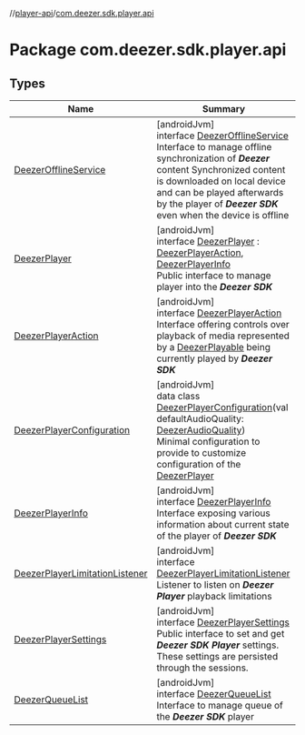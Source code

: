 //[player-api](../../index.md)/[com.deezer.sdk.player.api](index.md)

# Package com.deezer.sdk.player.api

## Types

| Name                                                                          | Summary                                                                                                                                                                                                                                                                                                                             |
| ----------------------------------------------------------------------------- | ----------------------------------------------------------------------------------------------------------------------------------------------------------------------------------------------------------------------------------------------------------------------------------------------------------------------------------- |
| [DeezerOfflineService](-deezer-offline-service/index.md)                      | [androidJvm]<br/>interface [DeezerOfflineService](-deezer-offline-service/index.md)<br/>Interface to manage offline synchronization of **_Deezer_** content Synchronized content is downloaded on local device and can be played afterwards by the player of **_Deezer SDK_** even when the device is offline                       |
| [DeezerPlayer](-deezer-player/index.md)                                       | [androidJvm]<br/>interface [DeezerPlayer](-deezer-player/index.md) : [DeezerPlayerAction](-deezer-player-action/index.md), [DeezerPlayerInfo](-deezer-player-info/index.md)<br/>Public interface to manage player into the **_Deezer SDK_**                                                                                         |
| [DeezerPlayerAction](-deezer-player-action/index.md)                          | [androidJvm]<br/>interface [DeezerPlayerAction](-deezer-player-action/index.md)<br/>Interface offering controls over playback of media represented by a [DeezerPlayable](../com.deezer.sdk.player.model/-deezer-playable/index.md) being currently played by **_Deezer SDK_**                                                       |
| [DeezerPlayerConfiguration](-deezer-player-configuration/index.md)            | [androidJvm]<br/>data class [DeezerPlayerConfiguration](-deezer-player-configuration/index.md)(val defaultAudioQuality: [DeezerAudioQuality](../com.deezer.sdk.player.model.quality/-deezer-audio-quality/index.md))<br/>Minimal configuration to provide to customize configuration of the [DeezerPlayer](-deezer-player/index.md) |
| [DeezerPlayerInfo](-deezer-player-info/index.md)                              | [androidJvm]<br/>interface [DeezerPlayerInfo](-deezer-player-info/index.md)<br/>Interface exposing various information about current state of the player of **_Deezer SDK_**                                                                                                                                                        |
| [DeezerPlayerLimitationListener](-deezer-player-limitation-listener/index.md) | [androidJvm]<br/>interface [DeezerPlayerLimitationListener](-deezer-player-limitation-listener/index.md)<br/>Listener to listen on **_Deezer Player_** playback limitations                                                                                                                                                         |
| [DeezerPlayerSettings](-deezer-player-settings/index.md)                      | [androidJvm]<br/>interface [DeezerPlayerSettings](-deezer-player-settings/index.md)<br/>Public interface to set and get **_Deezer SDK Player_** settings. These settings are persisted through the sessions.                                                                                                                        |
| [DeezerQueueList](-deezer-queue-list/index.md)                                | [androidJvm]<br/>interface [DeezerQueueList](-deezer-queue-list/index.md)<br/>Interface to manage queue of the **_Deezer SDK_** player                                                                                                                                                                                              |
